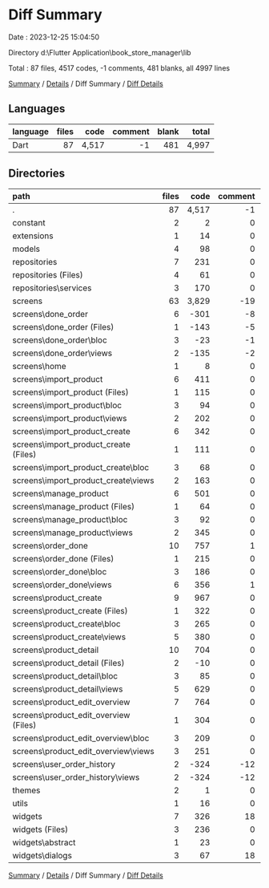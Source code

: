 # Diff Summary

Date : 2023-12-25 15:04:50

Directory d:\\Flutter Application\\book_store_manager\\lib

Total : 87 files,  4517 codes, -1 comments, 481 blanks, all 4997 lines

[Summary](results.md) / [Details](details.md) / Diff Summary / [Diff Details](diff-details.md)

## Languages
| language | files | code | comment | blank | total |
| :--- | ---: | ---: | ---: | ---: | ---: |
| Dart | 87 | 4,517 | -1 | 481 | 4,997 |

## Directories
| path | files | code | comment | blank | total |
| :--- | ---: | ---: | ---: | ---: | ---: |
| . | 87 | 4,517 | -1 | 481 | 4,997 |
| constant | 2 | 2 | 0 | 1 | 3 |
| extensions | 1 | 14 | 0 | 3 | 17 |
| models | 4 | 98 | 0 | 14 | 112 |
| repositories | 7 | 231 | 0 | 48 | 279 |
| repositories (Files) | 4 | 61 | 0 | 14 | 75 |
| repositories\\services | 3 | 170 | 0 | 34 | 204 |
| screens | 63 | 3,829 | -19 | 384 | 4,194 |
| screens\\done_order | 6 | -301 | -8 | -23 | -332 |
| screens\\done_order (Files) | 1 | -143 | -5 | -5 | -153 |
| screens\\done_order\\bloc | 3 | -23 | -1 | -10 | -34 |
| screens\\done_order\\views | 2 | -135 | -2 | -8 | -145 |
| screens\\home | 1 | 8 | 0 | 0 | 8 |
| screens\\import_product | 6 | 411 | 0 | 41 | 452 |
| screens\\import_product (Files) | 1 | 115 | 0 | 6 | 121 |
| screens\\import_product\\bloc | 3 | 94 | 0 | 25 | 119 |
| screens\\import_product\\views | 2 | 202 | 0 | 10 | 212 |
| screens\\import_product_create | 6 | 342 | 0 | 36 | 378 |
| screens\\import_product_create (Files) | 1 | 111 | 0 | 5 | 116 |
| screens\\import_product_create\\bloc | 3 | 68 | 0 | 21 | 89 |
| screens\\import_product_create\\views | 2 | 163 | 0 | 10 | 173 |
| screens\\manage_product | 6 | 501 | 0 | 29 | 530 |
| screens\\manage_product (Files) | 1 | 64 | 0 | 5 | 69 |
| screens\\manage_product\\bloc | 3 | 92 | 0 | 15 | 107 |
| screens\\manage_product\\views | 2 | 345 | 0 | 9 | 354 |
| screens\\order_done | 10 | 757 | 1 | 78 | 836 |
| screens\\order_done (Files) | 1 | 215 | 0 | 6 | 221 |
| screens\\order_done\\bloc | 3 | 186 | 0 | 40 | 226 |
| screens\\order_done\\views | 6 | 356 | 1 | 32 | 389 |
| screens\\product_create | 9 | 967 | 0 | 94 | 1,061 |
| screens\\product_create (Files) | 1 | 322 | 0 | 7 | 329 |
| screens\\product_create\\bloc | 3 | 265 | 0 | 60 | 325 |
| screens\\product_create\\views | 5 | 380 | 0 | 27 | 407 |
| screens\\product_detail | 10 | 704 | 0 | 61 | 765 |
| screens\\product_detail (Files) | 2 | -10 | 0 | 11 | 1 |
| screens\\product_detail\\bloc | 3 | 85 | 0 | 22 | 107 |
| screens\\product_detail\\views | 5 | 629 | 0 | 28 | 657 |
| screens\\product_edit_overview | 7 | 764 | 0 | 80 | 844 |
| screens\\product_edit_overview (Files) | 1 | 304 | 0 | 16 | 320 |
| screens\\product_edit_overview\\bloc | 3 | 209 | 0 | 45 | 254 |
| screens\\product_edit_overview\\views | 3 | 251 | 0 | 19 | 270 |
| screens\\user_order_history | 2 | -324 | -12 | -12 | -348 |
| screens\\user_order_history\\views | 2 | -324 | -12 | -12 | -348 |
| themes | 2 | 1 | 0 | 1 | 2 |
| utils | 1 | 16 | 0 | 4 | 20 |
| widgets | 7 | 326 | 18 | 26 | 370 |
| widgets (Files) | 3 | 236 | 0 | 22 | 258 |
| widgets\\abstract | 1 | 23 | 0 | 0 | 23 |
| widgets\\dialogs | 3 | 67 | 18 | 4 | 89 |

[Summary](results.md) / [Details](details.md) / Diff Summary / [Diff Details](diff-details.md)